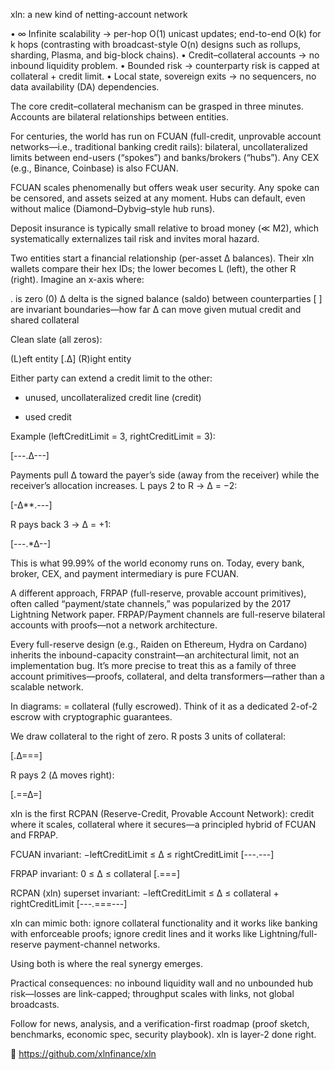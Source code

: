 xln: a new kind of netting-account network

• ∞ Infinite scalability → per-hop O(1) unicast updates; end-to-end O(k) for k hops (contrasting with broadcast-style O(n) designs such as rollups, sharding, Plasma, and big-block chains).
• Credit–collateral accounts → no inbound liquidity problem.
• Bounded risk → counterparty risk is capped at collateral + credit limit.
• Local state, sovereign exits → no sequencers, no data availability (DA) dependencies.

The core credit–collateral mechanism can be grasped in three minutes. Accounts are bilateral relationships between entities. 

For centuries, the world has run on FCUAN (full-credit, unprovable account networks—i.e., traditional banking credit rails): bilateral, uncollateralized limits between end-users (“spokes”) and banks/brokers (“hubs”). Any CEX (e.g., Binance, Coinbase) is also FCUAN. 

FCUAN scales phenomenally but offers weak user security. Any spoke can be censored, and assets seized at any moment. Hubs can default, even without malice (Diamond–Dybvig–style hub runs). 

Deposit insurance is typically small relative to broad money (≪ M2), which systematically externalizes tail risk and invites moral hazard.

Two entities start a financial relationship (per-asset Δ balances). Their xln wallets compare their hex IDs; the lower becomes L (left), the other R (right). Imagine an x-axis where:

. is zero (0)
Δ delta is the signed balance (saldo) between counterparties
[ ] are invariant boundaries—how far Δ can move given mutual credit and shared collateral

Clean slate (all zeros):

(L)eft entity   [.Δ]   (R)ight entity

Either party can extend a credit limit to the other:
- unused, uncollateralized credit line (credit)
* used credit

Example (leftCreditLimit = 3, rightCreditLimit = 3):

[---.Δ---]

Payments pull Δ toward the payer’s side (away from the receiver) while the receiver’s allocation increases.
L pays 2 to R → Δ = −2:

[-Δ**.---]

R pays back 3 → Δ = +1:

[---.*∆--]

This is what 99.99% of the world economy runs on. Today, every bank, broker, CEX, and payment intermediary is pure FCUAN.

A different approach, FRPAP (full-reserve, provable account primitives), often called “payment/state channels,” was popularized by the 2017 Lightning Network paper. FRPAP/Payment channels are full-reserve bilateral accounts with proofs—not a network architecture.

Every full-reserve design (e.g., Raiden on Ethereum, Hydra on Cardano) inherits the inbound-capacity constraint—an architectural limit, not an implementation bug. It’s more precise to treat this as a family of three account primitives—proofs, collateral, and delta transformers—rather than a scalable network.

In diagrams:
= collateral (fully escrowed). Think of it as a dedicated 2-of-2 escrow with cryptographic guarantees.

We draw collateral to the right of zero. R posts 3 units of collateral:

[.Δ===]

R pays 2 (Δ moves right):

[.==Δ=]

xln is the first RCPAN (Reserve-Credit, Provable Account Network): credit where it scales, collateral where it secures—a principled hybrid of FCUAN and FRPAP.

FCUAN invariant:
−leftCreditLimit ≤ Δ ≤ rightCreditLimit
[---.---]

FRPAP invariant:
0 ≤ Δ ≤ collateral
[.===]

RCPAN (xln) superset invariant:
−leftCreditLimit ≤ Δ ≤ collateral + rightCreditLimit
[---.===---]

xln can mimic both: ignore collateral functionality and it works like banking with enforceable proofs; ignore credit lines and it works like Lightning/full-reserve payment-channel networks. 

Using both is where the real synergy emerges.

Practical consequences: no inbound liquidity wall and no unbounded hub risk—losses are link-capped; throughput scales with links, not global broadcasts.

Follow for news, analysis, and a verification-first roadmap (proof sketch, benchmarks, economic spec, security playbook). xln is layer-2 done right.

🔗 https://github.com/xlnfinance/xln